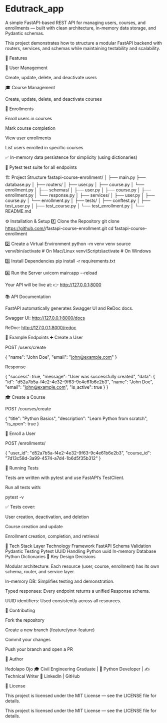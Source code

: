 # Edutrack_app

A simple FastAPI-based REST API for managing users, courses, and enrollments — built with clean architecture, in-memory data storage, and Pydantic schemas.

This project demonstrates how to structure a modular FastAPI backend with routers, services, and schemas while maintaining testability and scalability.

🚀 Features

👥 User Management

Create, update, delete, and deactivate users

🎓 Course Management

Create, update, delete, and deactivate courses

📝 Enrollments

Enroll users in courses

Mark course completion

View user enrollments

List users enrolled in specific courses

✅ In-memory data persistence for simplicity (using dictionaries)

🧪 Pytest test suite for all endpoints

🏗️ Project Structure
fastapi-course-enrollment/
│
├── main.py
├── database.py
│
├── routers/
│   ├── user.py
│   ├── course.py
│   └── enrollment.py
│
├── schemas/
│   ├── user.py
│   ├── course.py
│   ├── enrollment.py
│   └── response.py
│
├── services/
│   ├── user.py
│   ├── course.py
│   └── enrollment.py
│
├── tests/
│   ├── conftest.py
│   ├── test_user.py
│   ├── test_course.py
│   └── test_enrollment.py
│
└── README.md

⚙️ Installation & Setup
1️⃣ Clone the Repository
git clone https://github.com/<your-username>/fastapi-course-enrollment.git
cd fastapi-course-enrollment

2️⃣ Create a Virtual Environment
python -m venv venv
source venv/bin/activate   # On Mac/Linux
venv\Scripts\activate      # On Windows

3️⃣ Install Dependencies
pip install -r requirements.txt

4️⃣ Run the Server
uvicorn main:app --reload


Your API will be live at:
👉 http://127.0.0.1:8000

📚 API Documentation

FastAPI automatically generates Swagger UI and ReDoc docs.

Swagger UI: http://127.0.0.1:8000/docs

ReDoc: http://127.0.0.1:8000/redoc

🔑 Example Endpoints
➕ Create a User

POST /users/create

{
  "name": "John Doe",
  "email": "john@example.com"
}


Response

{
  "success": true,
  "message": "User was successfully created",
  "data": {
    "id": "d52a7b5a-f4e2-4e32-9f63-9c4e61b6e2b3",
    "name": "John Doe",
    "email": "john@example.com",
    "is_active": true
  }
}

🎓 Create a Course

POST /courses/create

{
  "title": "Python Basics",
  "description": "Learn Python from scratch",
  "is_open": true
}

📝 Enroll a User

POST /enrollments/

{
  "user_id": "d52a7b5a-f4e2-4e32-9f63-9c4e61b6e2b3",
  "course_id": "7d13c58d-3a99-4574-a7d4-1b6d5f35b312"
}

🧪 Running Tests

Tests are written with pytest and use FastAPI’s TestClient.

Run all tests with:

pytest -v


✅ Tests cover:

User creation, deactivation, and deletion

Course creation and update

Enrollment creation, completion, and retrieval

🧱 Tech Stack
Layer	Technology
Framework	FastAPI
Schema Validation	Pydantic
Testing	Pytest
UUID Handling	Python uuid
In-memory Database	Python Dictionaries
🧩 Key Design Decisions

Modular architecture: Each resource (user, course, enrollment) has its own schema, router, and service layer.

In-memory DB: Simplifies testing and demonstration.

Typed responses: Every endpoint returns a unified Response schema.

UUID identifiers: Used consistently across all resources.

🤝 Contributing

Fork the repository

Create a new branch (feature/your-feature)

Commit your changes

Push your branch and open a PR

🧠 Author

Ifedolapo Ojo
🎓 Civil Engineering Graduate | 🐍 Python Developer | ✍️ Technical Writer
🔗 LinkedIn
 | GitHub

🪪 License

This project is licensed under the MIT License — see the LICENSE file for details.

This project is licensed under the MIT License — see the LICENSE
 file for details.
